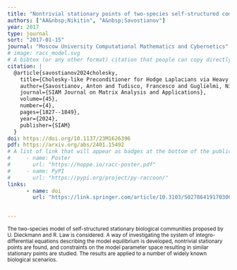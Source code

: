 ```yaml
---
title: "Nontrivial stationary points of two-species self-structured communities"
authors: ["AA&nbsp;Nikitin", "A&nbsp;Savostianov"]
year: 2017
type: journal
sort: "2017-01-15"
journal: "Moscow University Computational Mathematics and Cybernetics"
# image: racc_model.svg
# A bibtex (or any other format) citation that people can copy directly from the website.
citation: |
  @article{savostianov2024cholesky,
    title={Cholesky-like Preconditioner for Hodge Laplacians via Heavy Collapsible Subcomplex},
    author={Savostianov, Anton and Tudisco, Francesco and Guglielmi, Nicola},
    journal={SIAM Journal on Matrix Analysis and Applications},
    volume={45},
    number={4},
    pages={1827--1849},
    year={2024},
    publisher={SIAM}
  }
doi: https://doi.org/10.1137/23M1626396
pdf: https://arxiv.org/abs/2401.15492
# A list of link that will appear as badges at the bottom of the publication.
#     - name: Poster
#       url: "https://hoppe.io/racc-poster.pdf"
#     - name: PyPI
#       url: "https://pypi.org/project/py-raccoon/"
links:
      - name: doi
        url: "https://link.springer.com/article/10.3103/S0278641917030050"


---
```


<small>The two-species model of self-structured stationary biological communities proposed by U. Dieckmann and R. Law is considered. A way of investigating the system of integro-differential equations describing the model equilibrium is developed, nontrivial stationary points are found, and constraints on the model parameter space resulting in similar stationary points are studied. The results are applied to a number of widely known biological scenarios.</small>

